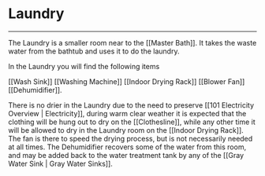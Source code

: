 # Laundry
---
The Laundry is a smaller room near to the [[Master Bath]]. It takes the waste water from the bathtub and uses it to do the laundry.

In the Laundry you will find the following items

[[Wash Sink]]
[[Washing Machine]]
[[Indoor Drying Rack]]
[[Blower Fan]]
[[Dehumidifier]].

There is no drier in the Laundry due to the need to preserve [[101 Electricity Overview | Electricity]], during warm clear weather it is expected that the clothing will be hung out to dry on the [[Clothesline]], while any other time it will be allowed to dry in the Laundry room on the [[Indoor Drying Rack]]. The fan is there to speed the drying process, but is not necessarily needed at all times. The Dehumidifier recovers some of the water from this room, and may be added back to the water treatment tank by any of the [[Gray Water Sink | Gray Water Sinks]].